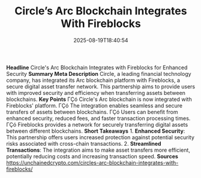 ﻿---
title: "Circle’s Arc Blockchain Integrates With Fireblocks"
date: "2025-08-19T18:40:54"
category: "Markets"
summary: ""
slug: "circles arc blockchain integrates with fireblocks"
source_urls:
  - "https://unchainedcrypto.com/circles-arc-blockchain-integrates-with-fireblocks/"
seo:
  title: "Circle’s Arc Blockchain Integrates With Fireblocks | Hash n Hedge"
  description: ""
  keywords: ["news", "markets", "brief"]
---
**Headline** Circle's Arc Blockchain Integrates with Fireblocks for Enhanced Security  **Summary Meta Description** Circle, a leading financial technology company, has integrated its Arc blockchain platform with Fireblocks, a secure digital asset transfer network. This partnership aims to provide users with improved security and efficiency when transferring assets between blockchains.  **Key Points**  ΓÇó Circle's Arc blockchain is now integrated with Fireblocks' platform. ΓÇó The integration enables seamless and secure transfers of assets between blockchains. ΓÇó Users can benefit from enhanced security, reduced fees, and faster transaction processing times. ΓÇó Fireblocks provides a network for securely transferring digital assets between different blockchains.  **Short Takeaways**  1.  **Enhanced Security**: This partnership offers users increased protection against potential security risks associated with cross-chain transactions. 2.  **Streamlined Transactions**: The integration aims to make asset transfers more efficient, potentially reducing costs and increasing transaction speed.  **Sources** https://unchainedcrypto.com/circles-arc-blockchain-integrates-with-fireblocks/ 
